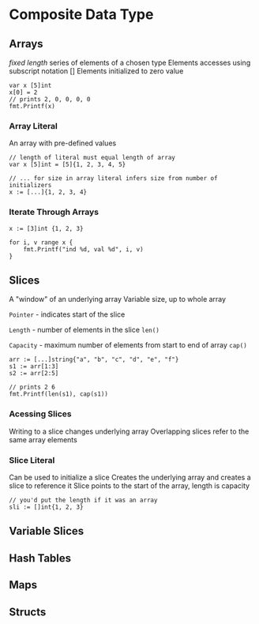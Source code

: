# Composite Data Type

## Arrays
*fixed length* series of elements of a chosen type
Elements accesses using subscript notation []
Elements initialized to zero value

```golang
var x [5]int
x[0] = 2
// prints 2, 0, 0, 0, 0
fmt.Printf(x)
```

### Array Literal
An array with pre-defined values
```golang
// length of literal must equal length of array
var x [5]int = [5]{1, 2, 3, 4, 5}

// ... for size in array literal infers size from number of initializers
x := [...]{1, 2, 3, 4}
```

### Iterate Through Arrays
```golang
x := [3]int {1, 2, 3}

for i, v range x {
    fmt.Printf("ind %d, val %d", i, v)
}
```
## Slices
A "window" of an underlying array
Variable size, up to whole array

`Pointer` -  indicates start of the slice

`Length` - number of elements in the slice `len()`

`Capacity` - maximum number of elements from start to end of array `cap()`

```golang
arr := [...]string{"a", "b", "c", "d", "e", "f"}
s1 := arr[1:3]
s2 := arr[2:5]

// prints 2 6
fmt.Printf(len(s1), cap(s1))
```

### Acessing Slices
Writing to a slice changes underlying array
Overlapping slices refer to the same array elements

### Slice Literal
Can be used to initialize a slice
Creates the underlying array and creates a slice to reference it
Slice points to the start of the array, length is capacity

```golang
// you'd put the length if it was an array
sli := []int{1, 2, 3}
```

## Variable Slices

## Hash Tables

## Maps

## Structs
